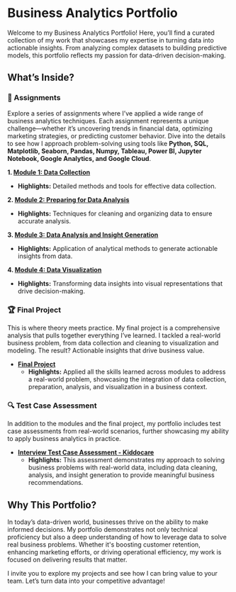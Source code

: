 
# Business Analytics Portfolio

Welcome to my Business Analytics Portfolio! Here, you’ll find a curated collection of my work that showcases my expertise in turning data into actionable insights. From analyzing complex datasets to building predictive models, this portfolio reflects my passion for data-driven decision-making.

## What’s Inside?

### 🚀 Assignments
Explore a series of assignments where I’ve applied a wide range of business analytics techniques. Each assignment represents a unique challenge—whether it’s uncovering trends in financial data, optimizing marketing strategies, or predicting customer behavior. Dive into the details to see how I approach problem-solving using tools like **Python, SQL, Matplotlib, Seaborn, Pandas, Numpy, Tableau, Power BI, Jupyter Notebook, Google Analytics, and Google Cloud**.

**1. [Module 1: Data Collection](./Module%201%20-%20Data%20Collection/)**  
  - **Highlights:** Detailed methods and tools for effective data collection.

**2. [Module 2: Preparing for Data Analysis](./Module%202%20-%20Preparing%20for%20Data%20Analysis/)**  
  - **Highlights:** Techniques for cleaning and organizing data to ensure accurate analysis.

**3. [Module 3: Data Analysis and Insight Generation](./Module%203%20-%20Data%20Analysis%2C%20Insight%20Generation/)**  
  - **Highlights:** Application of analytical methods to generate actionable insights from data.

**4. [Module 4: Data Visualization](./Module%204%20-%20Data%20Visualisation/)**  
  - **Highlights:** Transforming data insights into visual representations that drive decision-making.


### 🏆 Final Project
This is where theory meets practice. My final project is a comprehensive analysis that pulls together everything I’ve learned. I tackled a real-world business problem, from data collection and cleaning to visualization and modeling. The result? Actionable insights that drive business value.

- **[Final Project](./Final%20Project/)**  
  - **Highlights:** Applied all the skills learned across modules to address a real-world problem, showcasing the integration of data collection, preparation, analysis, and visualization in a business context.

### 🔍 Test Case Assessment
In addition to the modules and the final project, my portfolio includes test case assessments from real-world scenarios, further showcasing my ability to apply business analytics in practice.

- **[Interview Test Case Assessment - Kiddocare](./Real%20World%20Project/Interview%20Test%20Case%20Assessment/Kiddocare/)**  
  - **Highlights:** This assessment demonstrates my approach to solving business problems with real-world data, including data cleaning, analysis, and insight generation to provide meaningful business recommendations.

## Why This Portfolio?
In today’s data-driven world, businesses thrive on the ability to make informed decisions. My portfolio demonstrates not only technical proficiency but also a deep understanding of how to leverage data to solve real business problems. Whether it's boosting customer retention, enhancing marketing efforts, or driving operational efficiency, my work is focused on delivering results that matter.

I invite you to explore my projects and see how I can bring value to your team. Let’s turn data into your competitive advantage!
